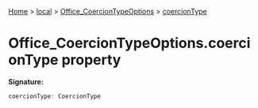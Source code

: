 [Home](./index) &gt; [local](local.md) &gt; [Office\_CoercionTypeOptions](local.office_coerciontypeoptions.md) &gt; [coercionType](local.office_coerciontypeoptions.coerciontype.md)

# Office\_CoercionTypeOptions.coercionType property


**Signature:**
```javascript
coercionType: CoercionType
```
